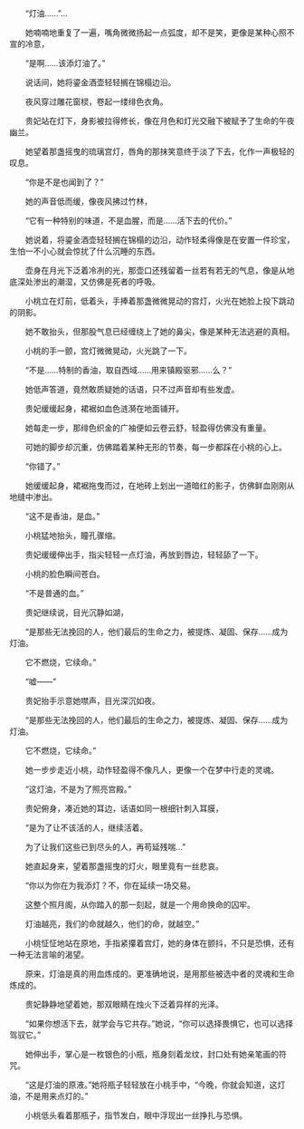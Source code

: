 　　“灯油……”...

　　她喃喃地重复了一遍，嘴角微微扬起一点弧度，却不是笑，更像是某种心照不宣的冷意，

　　“是啊……该添灯油了。”

　　说话间，她将鎏金酒壶轻轻搁在锦榻边沿。

　　夜风穿过雕花窗棂，卷起一缕绯色衣角。

　　贵妃站在灯下，身影被拉得修长，像在月色和灯光交融下被赋予了生命的午夜幽兰。

　　她望着那盏摇曳的琉璃宫灯，唇角的那抹笑意终于淡了下去，化作一声极轻的叹息。

　　“你是不是也闻到了？”

　　她的声音低而缓，像夜风拂过竹林，

　　“它有一种特别的味道，不是血腥，而是……活下去的代价。”

　　她说着，将鎏金酒壶轻轻搁在锦榻的边沿，动作轻柔得像是在安置一件珍宝，生怕一不小心就会惊扰了什么沉睡的东西。

　　壶身在月光下泛着冷冽的光，那壶口还残留着一丝若有若无的气息，像是从地底深处渗出的潮湿，又仿佛是死者的呼吸。

　　小桃立在灯前，低着头，手捧着那盏微微晃动的宫灯，火光在她脸上投下跳动的阴影。

　　她不敢抬头，但那股气息已经缠绕上了她的鼻尖，像是某种无法逃避的真相。

　　小桃的手一颤，宫灯微微晃动，火光跳了一下。

　　“不是……特制的香油，取自西域……用来镇殿驱邪……么？”

　　她低声答道，竟然敢质疑她的话语，只不过声音却有些发虚。

　　贵妃缓缓起身，裙裾如血色涟漪在地面铺开。

　　她每走一步，那绯色织金的广袖便如云卷云舒，轻盈得仿佛没有重量。

　　可她的脚步却沉重，仿佛踏着某种无形的节奏，每一步都踩在小桃的心上。

　　“你错了。”

　　她缓缓起身，裙裾拖曳而过，在地砖上划出一道暗红的影子，仿佛鲜血刚刚从地缝中渗出。

　　“这不是香油，是血。”

　　小桃猛地抬头，瞳孔骤缩。

　　贵妃缓缓伸出手，指尖轻轻一点灯油，再放到唇边，轻轻舔了一下。

　　小桃的脸色瞬间苍白。

　　“不是普通的血。”

　　贵妃继续说，目光沉静如湖，

　　“是那些无法挽回的人，他们最后的生命之力，被提炼、凝固、保存……成为灯油。

　　它不燃烧，它续命。”

　　“嘘——”

　　贵妃抬手示意她噤声，目光深沉如夜。

　　“是那些无法挽回的人，他们最后的生命之力，被提炼、凝固、保存……成为灯油。

　　它不燃烧，它续命。”

　　她一步步走近小桃，动作轻盈得不像凡人，更像一个在梦中行走的灵魂。

　　“这灯油，不是为了照亮宫殿。”

　　贵妃俯身，凑近她的耳边，话语如同一根细针刺入耳膜，

　　“是为了让不该活的人，继续活着。

　　为了让我们这些已到尽头的人，再苟延残喘...”

　　她直起身来，望着那盏摇曳的灯火，眼里竟有一丝悲哀。

　　“你以为你在为我添灯？不，你在延续一场交易。

　　这整个照月阁，从你踏入的那一刻起，就是一个用命换命的囚牢。

　　灯油越亮，我们的命就越久，他们的命，就越空。”

　　小桃怔怔地站在原地，手指紧攥着宫灯，她的身体在颤抖，不只是恐惧，还有一种无法言喻的渴望。

　　原来，灯油是真的用血炼成的。更准确地说，是用那些被选中者的灵魂和生命炼成的。

　　贵妃静静地望着她，那双眼睛在烛火下泛着异样的光泽。

　　“如果你想活下去，就学会与它共存。”她说，“你可以选择畏惧它，也可以选择驾驭它。”

　　她伸出手，掌心是一枚银色的小瓶，瓶身刻着龙纹，封口处有她亲笔画的符咒。

　　“这是灯油的原液。”她将瓶子轻轻放在小桃手中，“今晚，你就会知道，这灯油，不是用来点灯的。”

　　小桃低头看着那瓶子，指节发白，眼中浮现出一丝挣扎与恐惧。